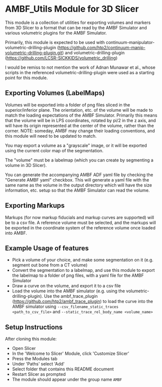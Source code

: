 # AMBF_Utils Module for 3D Slicer
This module is a collection of utilities for exporting volumes and markers from 3D Slicer to a format that can be read by the AMBF Simulator and various volumetric plugins for the AMBF Simulator.

Primarily, this module is expected to be used with continuum-manipulator-volumetric-drilling-plugin (https://github.com/htp2/continuum-manip-volumetric-drilling-plugin.git) and volumetric-drilling-plugin (https://github.com/LCSR-SICKKIDS/volumetric_drilling)

I would be remiss to not mention the work of Adnan Munawar et al., whose scripts in the referenced volumetric-drilling-plugin were used as a starting point for this module.

## Exporting Volumes (LabelMaps)
Volumes will be exported into a folder of png files sliced in the superior/inferior plane. The orientation, etc. of the volume will be made to match the loading expectations of the AMBF Simulator. Primarily this means that the volume will be in LPS coordinates, rotated by pi/2 in the z axis, and will have its origin represented at the center of the volume, rather than the corner. NOTE: someday, AMBF may change their loading conventions, and this module will need to be updated to match.

You may export a volume as a "grayscale" image, or it will be exported using the current color map of the segmentation.

The "volume" must be a labelmap (which you can create by segmenting a volume in 3D Slicer). 

You can generate the accompanying AMBF ADF yaml file by checking the "Generate AMBF yaml" checkbox. This will generate a yaml file with the same name as the volume in the output directory which will have the size information, etc. setup so that the AMBF Simulator can read the volume.


## Exporting Markups
Markups (for now markup fiducials and markup curves are supported) will be to a csv file. A reference volume must be selected, and the markups will be exported in the coordinate system of the reference volume once loaded into AMBF. 

## Example Usage of features
- Pick a volume of your choice, and make some segmentation on it (e.g. segment out bone from a CT volume)
- Convert the segmentation to a labelmap, and use this module to export the labelmap to a folder of png files, with a yaml file for the AMBF Simulator
- Draw a curve on the volume, and export it to a csv file
- Load the volume into the AMBF simulator (e.g. using the volumetric-drilling-plugin). Use the ambf_trace_plugin (https://github.com/htp2/ambf_trace_plugin) to load the curve into the AMBF simulator using ```--csv_filename_static_traces <path_to_csv_file>``` and ```--static_trace_rel_body_name <volume_name>```


## Setup Instructions
After cloning this module:
- Open Slicer
- In the 'Welcome to Slicer' Module, click 'Customize Slicer'
- Press the Modules tab
- Under 'Paths' select 'Add'
- Select folder that contains this README document
- Restart Slicer as prompted
- The module should appear under the group name ```AMBF```
